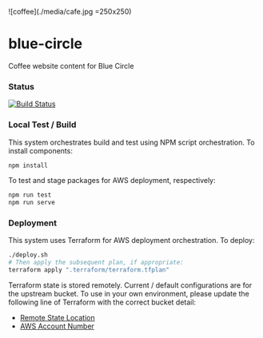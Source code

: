 ![coffee](./media/cafe.jpg =250x250)
# blue-circle
Coffee website content for Blue Circle

### Status
[![Build Status](https://travis-ci.org/PelkaRepo/blue-circle.svg)](https://travis-ci.org/PelkaRepo/blue-circle)

### Local Test / Build
This system orchestrates build and test using NPM script orchestration.  To install components:

```bash
npm install
```

To test and stage packages for AWS deployment, respectively:
```bash
npm run test
npm run serve
```

### Deployment
This system uses Terraform for AWS deployment orchestration.  To deploy:

```bash
./deploy.sh
# Then apply the subsequent plan, if appropriate:
terraform apply ".terraform/terraform.tfplan"
```

Terraform state is stored remotely.  Current / default configurations are for the upstream bucket.
To use in your own environment, please update the following line of Terraform with the correct
bucket detail:
 - [Remote State Location](https://github.com/amp5208/blue-circle/blob/8f4939a75ae9d5e8e3ca6a59c0917894eed6876e/terraform/web/main.tf#L3)
 - [AWS Account Number](https://github.com/amp5208/blue-circle/blob/8f4939a75ae9d5e8e3ca6a59c0917894eed6876e/terraform/web/variables.tf#L4)
